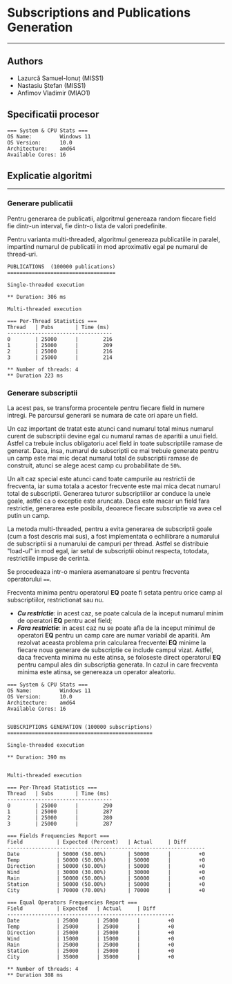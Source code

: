 # Subscriptions and Publications Generation

---

## Authors

- Lazurcă Samuel-Ionuț (MISS1)
- Nastasiu Ștefan (MISS1)
- Anfimov Vladimir (MIAO1)

## Specificatii procesor

````
=== System & CPU Stats ===
OS Name:         Windows 11
OS Version:      10.0
Architecture:    amd64
Available Cores: 16
````

## Explicatie algoritmi

---

### Generare publicatii

Pentru generarea de publicatii, algoritmul genereaza random fiecare field
fie dintr-un interval, fie dintr-o lista de valori predefinite.

Pentru varianta multi-threaded, algoritmul genereaza publicatiile in paralel, impartind
numarul de publicatii in mod aproximativ egal pe numarul de thread-uri.

```
PUBLICATIONS  (100000 publications)
===================================

Single-threaded execution

** Duration: 306 ms

Multi-threaded execution

=== Per-Thread Statistics ===
Thread   | Pubs       | Time (ms) 
----------------------------------
0        | 25000      |        216
1        | 25000      |        209
2        | 25000      |        216
3        | 25000      |        214

** Number of threads: 4
** Duration 223 ms
```

### Generare subscriptii

La acest pas, se transforma procentele pentru fiecare field in numere intregi.
Pe parcursul generarii se numara de cate ori apare un field.

Un caz important de tratat este atunci cand numarul total minus numarul curent de subscriptii devine
egal cu numarul ramas de aparitii a unui field. Astfel ca trebuie inclus obligatoriu acel field in toate subscriptiile
ramase de generat. Daca, insa, numarul de subscriptii ce mai trebuie generate pentru un camp este mai mic decat numarul total
de subscriptii ramase de construit, atunci se alege acest camp cu probabilitate de ```50%```.

Un alt caz special este atunci cand toate campurile au restrictii de frecventa, iar suma totala a acestor frecvente
este mai mica decat numarul total de subscriptii. Generarea tuturor subscriptiilor ar conduce la unele goale, astfel ca o exceptie
este aruncata. Daca este macar un field fara restrictie, generarea este posibila, deoarece fiecare subscriptie va avea cel putin
un camp.

La metoda multi-threaded, pentru a evita generarea de subscriptii goale (cum a fost descris mai sus), a fost implementata o
echilibrare a numarului de subscriptii si a numarului de campuri per thread. Astfel se distribuie "load-ul" in mod egal,
iar setul de subscriptii obinut respecta, totodata, restrictiile impuse de cerinta.

Se procedeaza intr-o maniera asemanatoare si pentru frecventa operatorului ```==```.

Frecventa minima pentru operatorul **EQ** poate fi setata pentru orice camp al subscriptiilor, restrictionat sau nu.

- ***Cu restrictie***: in acest caz, se poate calcula de la inceput numarul minim de operatori **EQ** pentru acel field;
- ***Fara restrictie***: in acest caz nu se poate afla de la inceput minimul de operatori **EQ** pentru un camp care are numar variabil
  de aparitii. Am rezolvat aceasta problema prin calcularea frecventei **EQ** minime la fiecare noua generare de subscriptie
  ce include campul vizat. Astfel, daca frecventa minima nu este atinsa, se foloseste direct operatorul **EQ** pentru campul ales
  din subscriptia generata. In cazul in care frecventa minima este atinsa, se genereaza un operator aleatoriu.

```
=== System & CPU Stats ===
OS Name:         Windows 11
OS Version:      10.0
Architecture:    amd64
Available Cores: 16


SUBSCRIPTIONS GENERATION (100000 subscriptions)
===============================================

Single-threaded execution

** Duration: 390 ms


Multi-threaded execution

=== Per-Thread Statistics ===
Thread   | Subs       | Time (ms)
----------------------------------
0        | 25000      |        290
1        | 25000      |        287
2        | 25000      |        280
3        | 25000      |        287

=== Fields Frequencies Report ===
Field           | Expected (Percent)   | Actual     | Diff
----------------------------------------------------------------
Date            | 50000 (50.00%)       | 50000      |         +0
Temp            | 50000 (50.00%)       | 50000      |         +0
Direction       | 50000 (50.00%)       | 50000      |         +0
Wind            | 30000 (30.00%)       | 30000      |         +0
Rain            | 50000 (50.00%)       | 50000      |         +0
Station         | 50000 (50.00%)       | 50000      |         +0
City            | 70000 (70.00%)       | 70000      |         +0

=== Equal Operators Frequencies Report ===
Field           | Expected   | Actual     | Diff
------------------------------------------------------
Date            | 25000      | 25000      |         +0
Temp            | 25000      | 25000      |         +0
Direction       | 25000      | 25000      |         +0
Wind            | 15000      | 15000      |         +0
Rain            | 25000      | 25000      |         +0
Station         | 25000      | 25000      |         +0
City            | 35000      | 35000      |         +0

** Number of threads: 4
** Duration 308 ms
```
